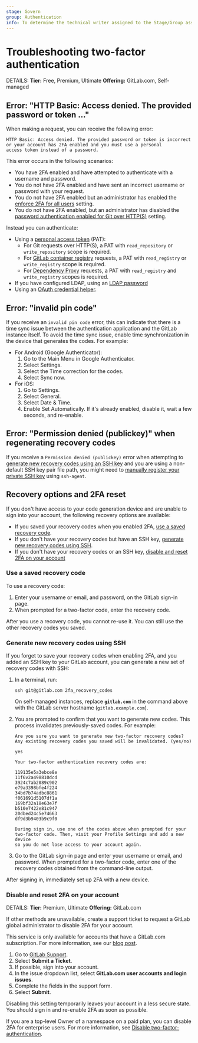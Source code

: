 ```yaml
---
stage: Govern
group: Authentication
info: To determine the technical writer assigned to the Stage/Group associated with this page, see https://handbook.gitlab.com/handbook/product/ux/technical-writing/#assignments
---
```


# Troubleshooting two-factor authentication

DETAILS:
**Tier:** Free, Premium, Ultimate
**Offering:** GitLab.com, Self-managed

## Error: "HTTP Basic: Access denied. The provided password or token ..."

When making a request, you can receive the following error:

```plaintext
HTTP Basic: Access denied. The provided password or token is incorrect or your account has 2FA enabled and you must use a personal
access token instead of a password.
```

This error occurs in the following scenarios:

- You have 2FA enabled and have attempted to authenticate with a username and
  password.
- You do not have 2FA enabled and have sent an incorrect username or password
  with your request.
- You do not have 2FA enabled but an administrator has enabled the
  [enforce 2FA for all users](../../../security/two_factor_authentication.md#enforce-2fa-for-all-users) setting.
- You do not have 2FA enabled, but an administrator has disabled the
  [password authentication enabled for Git over HTTP(S)](../../../administration/settings/sign_in_restrictions.md#password-authentication-enabled)
  setting.

Instead you can authenticate:

- Using a [personal access token](../personal_access_tokens.md) (PAT):
  - For Git requests over HTTP(S), a PAT with `read_repository` or `write_repository` scope is required.
  - For [GitLab container registry](../../packages/container_registry/authenticate_with_container_registry.md) requests, a PAT
    with `read_registry` or `write_registry` scope is required.
  - For [Dependency Proxy](../../packages/dependency_proxy/index.md#authenticate-with-the-dependency-proxy) requests, a PAT with
    `read_registry` and `write_registry` scopes is required.
- If you have configured LDAP, using an [LDAP password](../../../administration/auth/ldap/index.md)
- Using an [OAuth credential helper](../../profile/account/two_factor_authentication.md#oauth-credential-helpers).

## Error: "invalid pin code"

If you receive an `invalid pin code` error, this can indicate that there is a time sync issue
between the authentication application and the GitLab instance itself.
To avoid the time sync issue, enable time synchronization in the device that
generates the codes. For example:

- For Android (Google Authenticator):
  1. Go to the Main Menu in Google Authenticator.
  1. Select Settings.
  1. Select the Time correction for the codes.
  1. Select Sync now.
- For iOS:
  1. Go to Settings.
  1. Select General.
  1. Select Date & Time.
  1. Enable Set Automatically. If it's already enabled, disable it, wait a few seconds, and re-enable.

## Error: "Permission denied (publickey)" when regenerating recovery codes

If you receive a `Permission denied (publickey)` error when attempting to
[generate new recovery codes using an SSH key](#generate-new-recovery-codes-using-ssh)
and you are using a non-default SSH key pair file path, you might need to
[manually register your private SSH key](../../ssh.md#configure-ssh-to-point-to-a-different-directory) using `ssh-agent`.

## Recovery options and 2FA reset

If you don't have access to your code generation device and are unable to sign into your account, the following recovery options are available:

- If you saved your recovery codes when you enabled 2FA, [use a saved recovery code](#use-a-saved-recovery-code).
- If you don't have your recovery codes but have an SSH key, [generate new recovery codes using SSH](#generate-new-recovery-codes-using-ssh).
- If you don't have your recovery codes or an SSH key, [disable and reset 2FA on your account](#disable-and-reset-2fa-on-your-account)

### Use a saved recovery code

To use a recovery code:

1. Enter your username or email, and password, on the GitLab sign-in page.
1. When prompted for a two-factor code, enter the recovery code.

After you use a recovery code, you cannot re-use it. You can still use the other recovery codes you saved.

### Generate new recovery codes using SSH

If you forget to save your recovery codes when enabling 2FA, and you added an SSH key to your GitLab account, you can generate a new set of recovery codes with SSH:

1. In a terminal, run:

   ```shell
   ssh git@gitlab.com 2fa_recovery_codes
   ```

   On self-managed instances, replace **`gitlab.com`** in the command above with the GitLab server hostname (`gitlab.example.com`).

1. You are prompted to confirm that you want to generate new codes. This process invalidates previously-saved codes. For
   example:

   ```shell
   Are you sure you want to generate new two-factor recovery codes?
   Any existing recovery codes you saved will be invalidated. (yes/no)

   yes

   Your two-factor authentication recovery codes are:

   119135e5a3ebce8e
   11f6v2a498810dcd
   3924c7ab2089c902
   e79a3398bfe4f224
   34bd7b74adbc8861
   f061691d5107df1a
   169bf32a18e63e7f
   b510e7422e81c947
   20dbed24c5e74663
   df9d3b9403b9c9f0

   During sign in, use one of the codes above when prompted for your
   two-factor code. Then, visit your Profile Settings and add a new device
   so you do not lose access to your account again.
   ```

1. Go to the GitLab sign-in page and enter your username or email, and password. When prompted for a
  two-factor code, enter one of the recovery codes obtained from the command-line output.

After signing in, immediately set up 2FA with a new device.

### Disable and reset 2FA on your account

DETAILS:
**Tier:** Premium, Ultimate
**Offering:** GitLab.com

If other methods are unavailable, create a support ticket to request
a GitLab global administrator to disable 2FA for your account.

This service is only available for accounts that have a GitLab.com subscription. For more information, see our
[blog post](https://about.gitlab.com/blog/2020/08/04/gitlab-support-no-longer-processing-mfa-resets-for-free-users/).

1. Go to [GitLab Support](https://support.gitlab.com).
1. Select **Submit a Ticket**.
1. If possible, sign into your account.
1. In the issue dropdown list, select **GitLab.com user accounts and login issues**.
1. Complete the fields in the support form.
1. Select **Submit**.

Disabling this setting temporarily leaves your account in a less secure state.
You should sign in and re-enable 2FA as soon as possible.

If you are a top-level Owner of a namespace on a paid plan, you can disable 2FA for enterprise users.
For more information, see
[Disable two-factor-authentication](../../enterprise_user/index.md#disable-two-factor-authentication).
